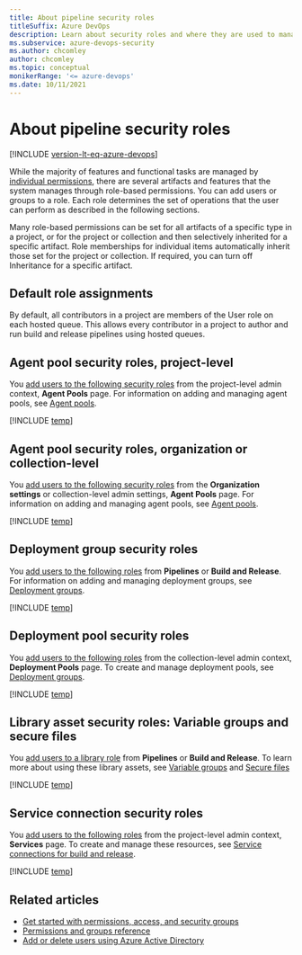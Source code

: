 ```yaml
---
title: About pipeline security roles
titleSuffix: Azure DevOps
description: Learn about security roles and where they are used to manage select pipeline permissions 
ms.subservice: azure-devops-security
ms.author: chcomley
author: chcomley
ms.topic: conceptual
monikerRange: '<= azure-devops'
ms.date: 10/11/2021
---
```


# About pipeline security roles

[!INCLUDE [version-lt-eq-azure-devops](../../includes/version-lt-eq-azure-devops.md)]

<a id="security-roles" />

While the majority of features and functional tasks are managed by [individual permissions](about-permissions.md), there are several artifacts and features that the system manages through role-based permissions. You can add users or groups to a role. Each role determines the set of operations that the user can perform as described in the following sections.  

Many role-based permissions can be set for all artifacts of a specific type in a project, or for the project or collection and then selectively inherited for a specific artifact. Role memberships for individual items automatically inherit those set for the project or collection. If required, you can turn off Inheritance for a specific artifact.


## Default role assignments

By default, all contributors in a project are members of the User role on each hosted queue.  This allows every contributor in a project to author and run build and release pipelines using hosted queues.

<a id="agent-queue-security-roles" />

## Agent pool security roles, project-level

You [add users to the following security roles](../../pipelines/policies/set-permissions.md) from the project-level admin context, **Agent Pools** page. For information on adding and managing agent pools, see  [Agent pools](../../pipelines/agents/pools-queues.md).    

[!INCLUDE [temp](includes/agent-queue-roles.md)]

<a id="agent-pool-security-roles" />

## Agent pool security roles, organization or collection-level

You [add users to the following security roles](../../pipelines/policies/set-permissions.md) from the **Organization settings** or collection-level admin settings, **Agent Pools** page. For information on adding and managing agent pools, see [Agent pools](../../pipelines/agents/pools-queues.md). 

[!INCLUDE [temp](includes/agent-pool-roles.md)]

## Deployment group security roles

You [add users to the following roles](../../pipelines/policies/set-permissions.md) from **Pipelines** or **Build and Release**.  For information on adding and managing deployment groups, see [Deployment groups](../../pipelines/release/deployment-groups/index.md). 

[!INCLUDE [temp](includes/deployment-group-roles.md)]

## Deployment pool security roles

You [add users to the following roles](../../pipelines/policies/set-permissions.md) from the collection-level admin context, **Deployment Pools** page. To create and manage deployment pools, see [Deployment groups](../../pipelines/release/deployment-groups/index.md).   

[!INCLUDE [temp](includes/deployment-pool-roles.md)]

<a id="library-roles" /> 

## Library asset security roles: Variable groups and secure files

You [add users to a library role](../../pipelines/policies/set-permissions.md) from **Pipelines** or **Build and Release**. To learn more about using these library assets, see [Variable groups](../../pipelines/library/variable-groups.md) and [Secure files](../../pipelines/library/secure-files.md)

[!INCLUDE [temp](includes/library-roles.md)]

<a id="service-endpoint-roles" /> 

## Service connection security roles

You [add users to the following roles](../../pipelines/policies/set-permissions.md) from the project-level admin context, **Services** page. To create and manage these resources, see [Service connections for build and release](../../pipelines/library/service-endpoints.md).

[!INCLUDE [temp](includes/service-endpoint-roles.md)]

## Related articles

- [Get started with permissions, access, and security groups](about-permissions.md)
- [Permissions and groups reference](permissions.md)
- [Add or delete users using Azure Active Directory](/azure/active-directory/fundamentals/add-users-azure-active-directory)
 